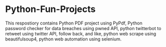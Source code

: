 # Python-Fun-Projects

This respostiory contains Python PDF project using PyPdf, Python password checker for data breaches using pwned API, python twitterbot to retweet using twitter API, follow back, and like, python web scrape using beautifulsoup4, python web automation using selenium.

